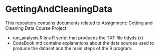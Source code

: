 # GettingAndCleaningData
This repository contains documents related to Assignment: Getting and Cleaning Data Course Project
* run_analysis.R is a R script that produces the TXT file tidyds.txt
* CodeBook.md contains explanations about the data sources used to produce the dataset 
and the main steps of the R program.
